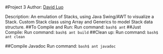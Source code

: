 #Project 3
Author: [David Luo](https://github.com/davidsluo)

Description:
An emulation of Stacks, using Java Swing/AWT to visualize a Stack. Custom Stack class using Array and Generics to model Stack data structure.
##To Compile and Run:
Run command: 
    `bash$ ant`
##Just Compile:
Run command:
    `bash$ ant build`
##Clean up:
Run command:
    `bash$ ant clean`

##Compile Javadoc
Run command:
    `bash$ ant javadoc`